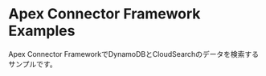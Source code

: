 Apex Connector Framework Examples
====
Apex Connector FrameworkでDynamoDBとCloudSearchのデータを検索するサンプルです。
